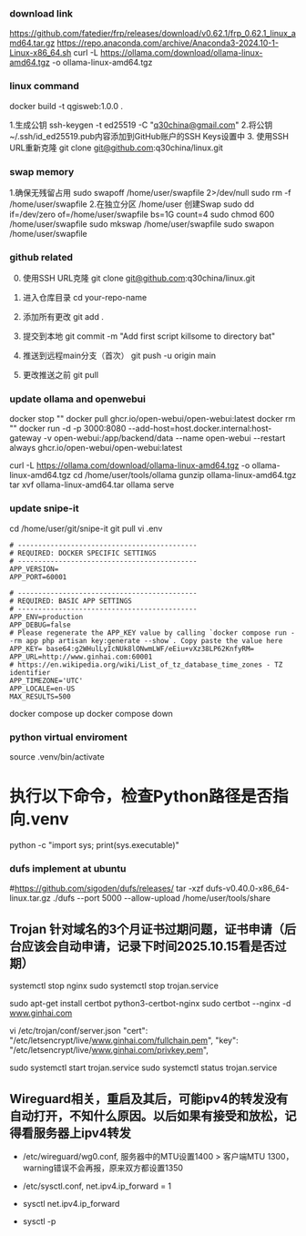 ### download link

https://github.com/fatedier/frp/releases/download/v0.62.1/frp_0.62.1_linux_amd64.tar.gz
https://repo.anaconda.com/archive/Anaconda3-2024.10-1-Linux-x86_64.sh
curl -L https://ollama.com/download/ollama-linux-amd64.tgz -o ollama-linux-amd64.tgz

### linux command

docker build -t qgisweb:1.0.0 .

1.生成公钥
ssh-keygen -t ed25519 -C "q30china@gmail.com"
2.将公钥~/.ssh/id_ed25519.pub内容添加到GitHub账户的SSH Keys设置中
3. 使用SSH URL重新克隆
git clone git@github.com:q30china/linux.git

### swap memory

1.确保无残留占用
sudo swapoff /home/user/swapfile 2>/dev/null
sudo rm -f /home/user/swapfile 
2.在独立分区 /home/user 创建Swap
sudo dd if=/dev/zero of=/home/user/swapfile bs=1G count=4
sudo chmod 600 /home/user/swapfile
sudo mkswap /home/user/swapfile
sudo swapon /home/user/swapfile

### github related

0. 使用SSH URL克隆
git clone git@github.com:q30china/linux.git

1. 进入仓库目录
cd your-repo-name

2. 添加所有更改
git add .

3. 提交到本地
git commit -m "Add first script killsome to directory bat"

4. 推送到远程main分支（首次）
git push -u origin main

5. 更改推送之前
git pull

### update ollama and openwebui

docker stop ""
docker pull ghcr.io/open-webui/open-webui:latest
docker rm ""
docker run -d -p 3000:8080 --add-host=host.docker.internal:host-gateway -v open-webui:/app/backend/data --name open-webui --restart always ghcr.io/open-webui/open-webui:latest

curl -L https://ollama.com/download/ollama-linux-amd64.tgz -o ollama-linux-amd64.tgz
cd /home/user/tools/ollama
gunzip ollama-linux-amd64.tgz
tar xvf ollama-linux-amd64.tar
ollama serve

### update snipe-it

cd /home/user/git/snipe-it
git pull
vi .env
```
# --------------------------------------------
# REQUIRED: DOCKER SPECIFIC SETTINGS
# --------------------------------------------
APP_VERSION=
APP_PORT=60001

# --------------------------------------------
# REQUIRED: BASIC APP SETTINGS
# --------------------------------------------
APP_ENV=production
APP_DEBUG=false
# Please regenerate the APP_KEY value by calling `docker compose run --rm app php artisan key:generate --show`. Copy paste the value here
APP_KEY= base64:g2WHulLyIcNUk8lONwmLWF/eEiu+vXz38LP62KnfyRM=
APP_URL=http://www.ginhai.com:60001
# https://en.wikipedia.org/wiki/List_of_tz_database_time_zones - TZ identifier
APP_TIMEZONE='UTC'
APP_LOCALE=en-US
MAX_RESULTS=500
```
docker compose up
docker compose down

### python virtual enviroment 
source .venv/bin/activate
# 执行以下命令，检查Python路径是否指向.venv
python -c "import sys; print(sys.executable)"

### dufs implement at ubuntu
#https://github.com/sigoden/dufs/releases/
tar -xzf  dufs-v0.40.0-x86_64-linux.tar.gz
./dufs --port 5000 --allow-upload /home/user/tools/share

## Trojan 针对域名的3个月证书过期问题，证书申请（后台应该会自动申请，记录下时间2025.10.15看是否过期）

systemctl stop nginx
sudo systemctl stop trojan.service

sudo apt-get install certbot python3-certbot-nginx
sudo certbot --nginx -d www.ginhai.com

vi /etc/trojan/conf/server.json
    "cert": "/etc/letsencrypt/live/www.ginhai.com/fullchain.pem",
    "key": "/etc/letsencrypt/live/www.ginhai.com/privkey.pem", 

sudo systemctl start trojan.service
sudo systemctl status trojan.service

## Wireguard相关，重启及其后，可能ipv4的转发没有自动打开，不知什么原因。以后如果有接受和放松，记得看服务器上ipv4转发

- /etc/wireguard/wg0.conf, 服务器中的MTU设置1400 > 客户端MTU 1300，warning错误不会再报，原来双方都设置1350

- /etc/sysctl.conf, net.ipv4.ip_forward = 1

- sysctl net.ipv4.ip_forward

- sysctl -p

### 
